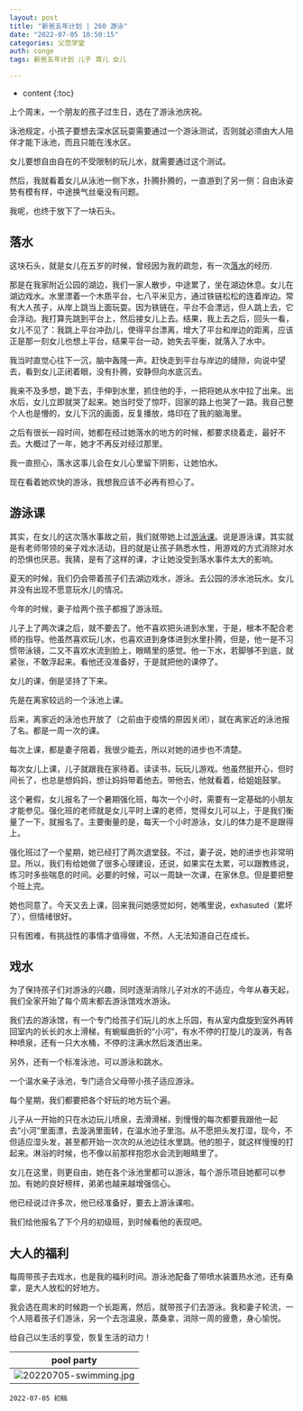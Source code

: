 ```yaml
---
layout: post
title: "新爸五年计划 | 260 游泳"
date: "2022-07-05 10:50:15"
categories: 父范学堂
auth: conge
tags: 新爸五年计划 儿子 育儿 女儿

---
```

* content
{:toc}

上个周末，一个朋友的孩子过生日，选在了游泳池庆祝。

泳池规定，小孩子要想去深水区玩耍需要通过一个游泳测试，否则就必须由大人陪伴才能下泳池，而且只能在浅水区。

女儿要想自由自在的不受限制的玩儿水，就需要通过这个测试。

然后，我就看着女儿从泳池一侧下水，扑腾扑腾的，一直游到了另一侧：自由泳姿势有模有样，中途换气丝毫没有问题。

我呢，也终于放下了一块石头。




## 落水

这块石头，就是女儿在五岁的时候，曾经因为我的疏忽，有一次[落水](/2019/05/12/NewDaddy-100-daughter-fall-into-lake/)的经历.

那是在我家附近公园的湖边，我们一家人散步，中途累了，坐在湖边休息。女儿在湖边戏水。水里漂着一个木质平台，七八平米见方，通过铁链松松的连着岸边。常有大人孩子，从岸上跳当上面玩耍。因为铁链在，平台不会漂远，但人跳上去，它会浮动。我打算先跳到平台上，然后接女儿上去。结果，我上去之后，回头一看，女儿不见了：我跳上平台冲劲儿，使得平台漂离，增大了平台和岸边的距离，应该正是那一刻女儿也想上平台，结果平台一动，她失去平衡，就落入了水中。

我当时直觉心往下一沉，脑中轰隆一声。赶快走到平台与岸边的缝隙，向说中望去，看到女儿正闭着眼，没有扑腾，安静但向水底沉去。

我来不及多想，跪下去，手伸到水里，抓住他的手，一把将她从水中拉了出来。出水后，女儿立即就哭了起来。她当时受了惊吓，回家的路上也哭了一路。我自己整个人也是懵的，女儿下沉的画面，反复播放，烙印在了我的脑海里。

之后有很长一段时间，她都在经过她落水的地方的时候，都要求绕着走，最好不去。大概过了一年，她才不再反对经过那里。

我一直担心，落水这事儿会在女儿心里留下阴影，让她怕水。

现在看着她欢快的游泳，我想我应该不必再有担心了。

## 游泳课

其实，在女儿的这次落水事故之前，我们就带她上过[游泳课](2018/07/12/NewDaddy-056-swimming-lessio)。说是游泳课，其实就是有老师带领的亲子戏水活动，目的就是让孩子熟悉水性，用游戏的方式消除对水的恐惧也厌恶。我猜，是有了这样的课，才让她没受到落水事件太大的影响。

夏天的时候，我们仍会带着孩子们去湖边戏水，游泳。去公园的涉水池玩水。女儿并没有出现不愿意玩水儿的情况。

今年的时候，妻子给两个孩子都报了游泳班。

儿子上了两次课之后，就不要去了。他不喜欢把头进到水里，于是，根本不配合老师的指导。他虽然喜欢玩儿水，也喜欢进到身体进到水里扑腾，但是，他一是不习惯带泳镜，二又不喜欢水流到脸上，眼睛里的感觉。他一下水，若脚够不到底，就紧张，不敢浮起来。看他还没准备好，于是就把他的课停了。

女儿的课，倒是坚持了下来。

先是在离家较远的一个泳池上课。

后来，离家近的泳池也开放了（之前由于疫情的原因关闭），就在离家近的泳池报了名。都是一周一次的课。

每次上课，都是妻子陪着，我很少能去，所以对她的进步也不清楚。

每次女儿上课，儿子就跟我在家待着。读读书，玩玩儿游戏。他虽然挺开心，但时间长了，也总是想妈妈，想让妈妈带着他去。带他去，他就看着，给姐姐鼓掌。

这个暑假，女儿报名了一个暑期强化班，每次一个小时，需要有一定基础的小朋友才能参见。强化班的老师就是女儿平时上课的老师，觉得女儿可以上，于是我们衡量了一下，就报名了。主要衡量的是，每天一个小时游泳，女儿的体力是不是跟得上。

强化班过了一个星期，她已经打了两次退堂鼓。不过，妻子说，她的进步也非常明显。所以，我们有给她做了很多心理建设，还说，如果实在太累，可以跟教练说，练习时多些喘息的时间。必要的时候，可以一周缺一次课，在家休息。但是要把整个班上完。

她也同意了。今天又去上课，回来我问她感觉如何，她嘴里说，exhasuted（累坏了），但情绪很好。

只有困难，有挑战性的事情才值得做，不然，人无法知道自己在成长。

## 戏水

为了保持孩子们对游泳的兴趣，同时逐渐消除儿子对水的不适应，今年从春天起，我们全家开始了每个周末都去游泳馆戏水游泳。

我们去的游泳馆，有一个专门给孩子们玩儿的水上乐园，有从室内盘旋到室外再转回室内的长长的水上滑梯，有蜿蜒曲折的“小河”，有水不停的打旋儿的漩涡，有各种喷泉，还有一只大水桶，不停的注满水然后泼洒出来。

另外，还有一个标准泳池，可以游泳和跳水。

一个温水亲子泳池，专门适合父母带小孩子适应游泳。

每个星期，我们都要把各个好玩的地方玩个遍。

儿子从一开始的只在水边玩儿喷泉，去滑滑梯，到慢慢的每次都要我跟他一起去“小河”里面漂，去漩涡里面转，在温水池子里泡。从不愿把头发打湿，现今，不但适应湿头发，甚至都开始一次次的从池边往水里跳。他的胆子，就这样慢慢的打起来。淋浴的时候，也不像以前那样抱怨水会流到眼睛里了。

女儿在这里，则更自由，她在各个泳池里都可以游泳，每个游乐项目她都可以参加。有她的良好榜样，弟弟也越来越增强信心。

他已经说过许多次，他已经准备好，要去上游泳课啦。

我们给他报名了下个月的初级班，到时候看他的表现吧。

## 大人的福利

每周带孩子去戏水，也是我的福利时间。游泳池配备了带喷水装置热水池，还有桑拿，是大人放松的好地方。

我会选在周末的时候跑一个长距离，然后，就带孩子们去游泳。我和妻子轮流，一个人陪着孩子们游泳，另一个去泡温泉，蒸桑拿，消除一周的疲惫，身心愉悦。

给自己以生活的享受，恢复生活的动力！


|pool party|
|----|
| ![20220705-swimming.jpg](https://s2.loli.net/2022/07/06/PUuMR5yTi2kqz4Z.jpg)|



```
2022-07-05 初稿
```
